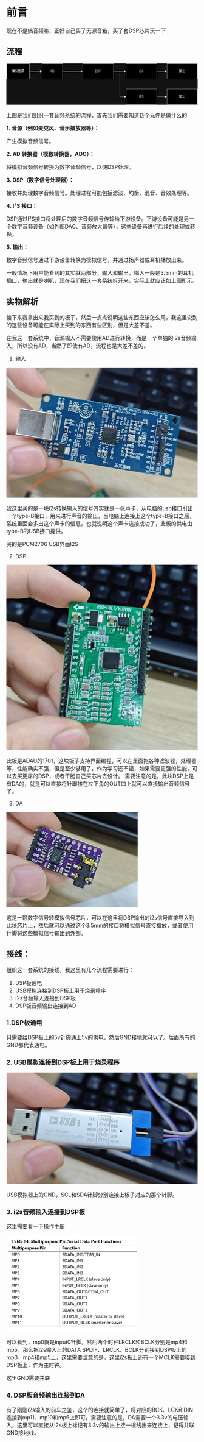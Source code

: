 # 前言

现在不是搞音频嘛，正好自己买了无源音箱，买了套DSP芯片玩一下

## 流程

<img src="https://raw.githubusercontent.com/LeventureQys/Picturebed/main/image/DSP.drawio.png"/>

上图是我们组织一套音频系统的流程，首先我们需要知道各个元件是做什么的

**1. 音源（例如麦克风、音乐播放器等）：**

产生模拟音频信号。

**2. AD 转换器（模数转换器，ADC）：**

将模拟音频信号转换为数字音频信号，以便DSP处理。

**3. DSP（数字信号处理器）：**

接收并处理数字音频信号。处理过程可能包括滤波、均衡、混音、音效处理等。

**4. I²S 接口：**

DSP通过I²S接口将处理后的数字音频信号传输给下游设备。下游设备可能是另一个数字音频设备（如外部DAC、音频放大器等），这些设备再进行后续的处理或转换。

**5. 输出：**

数字音频信号通过下游设备转换为模拟信号，并通过扬声器或耳机播放出来。

一般情况下用户能看到的其实就两部分，输入和输出，输入一般是3.5mm的耳机插口，输出就是喇叭，现在我们把这一套系统拆开来，实际上就应该如上图所示。

## 实物解析

接下来我拿出来我买到的板子，然后一点点说明这些东西应该怎么用，我这里说到的这些设备可能在实际上买到的东西有些区别，但是大差不差。

在我这一套系统中，音源输入不需要使用AD进行转换，而是一个单独的i2s音频输入，所以没有AD，当然了即使有AD，流程也是大差不差的。

1. 输入

<img src="https://raw.githubusercontent.com/LeventureQys/Picturebed/main/image/20240629183706.png"/>

我这里买的是一块i2s转换输入的信号其实就是一张声卡，从电脑的usb接口引出一个type-B接口，用来进行声音的输出，当电脑上连接上这个type-B接口之后，系统里面会多出这个声卡的信息，也就说明这个声卡连接成功了，此板的供电由type-B的USB接口提供。

买的是PCM2706 USB界面I2S

2. DSP

<img src="https://raw.githubusercontent.com/LeventureQys/Picturebed/main/image/20240629184153.png"/>

此板是ADAU的1701，这块板子支持界面编程，可以在里面拖各种滤波器，处理器等，性能确实不强，但是至少够用了，作为学习还不错，如果需要更强的性能，可以去买更屌的DSP，或者干脆自己买芯片去设计。
需要注意的是，此块DSP上是有DA的，就是可以直接将针脚接在左下角的OUT口上就可以直接输出音频信号了。

3. DA

<img src="https://raw.githubusercontent.com/LeventureQys/Picturebed/main/image/20240629184544.png"/>

这是一颗数字信号转模拟信号芯片，可以在这里将DSP输出的i2s信号直接导入到此块芯片上，然后就可以通过这个3.5mm的接口将模拟信号直接播放，或者使用针脚将这些模拟信号输出到外部。

## 接线：

组织这一套系统的接线，我这里有几个流程需要进行：

1. DSP板通电
2. USB模拟连接到DSP板上用于烧录程序
3. i2s音频输入连接到DSP板
4. DSP板音频输出连接到AD

### 1.DSP板通电

只需要给DSP板上的5v针脚通上5v的供电，然后GND接地就可以了。后面所有的GND都代表通电。

### 2. USB模拟连接到DSP板上用于烧录程序

<img src="https://raw.githubusercontent.com/LeventureQys/Picturebed/main/image/20240629185158.png"/>

USB模拟器上的GND，SCL和SDA针脚分别连接上板子对应的那个针脚。

### 3. i2s音频输入连接到DSP板

这里需要看一下操作手册

<img src="https://raw.githubusercontent.com/LeventureQys/Picturebed/main/image/20240629185419.png"/>

可以看到，mp0就是input0针脚，然后两个时钟LRCLK和BCLK分别是mp4和mp5，那么把i2s输入上的DATA SPDIF、LRCLK、BCLK分别接到DSP板上的mp0、mp4和mp5上，这里需要注意的是，这里i2s板上还有一个MCLK需要接到DSP板上，作为主时钟。

这里GND需要并联

### 4. DSP板音频输出连接到DA

有了刚刚i2s输入的前车之鉴，这个的连接就简单了，将对应的BCK、LCK和DIN连接到mp11、mp10和mp6上即可，需要注意的是，DA需要一个3.3v的电压输入，这里可以直接从i2s板上标记有3.3v的输出上接一根线出来连接上，记得并联GND接地线。